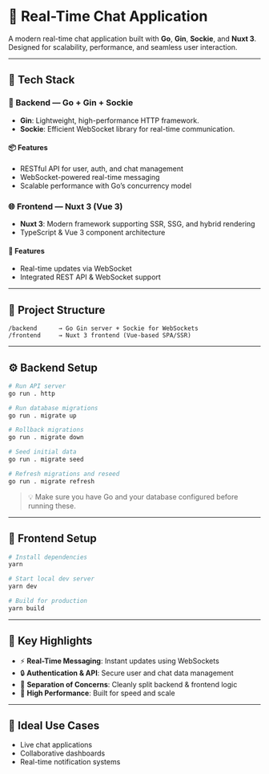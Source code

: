 # 💬 Real-Time Chat Application

A modern real-time chat application built with **Go**, **Gin**, **Sockie**, and **Nuxt 3**. Designed for scalability, performance, and seamless user interaction.

---

## 🚀 Tech Stack

### 🔧 Backend — Go + Gin + Sockie
- **Gin**: Lightweight, high-performance HTTP framework.
- **Sockie**: Efficient WebSocket library for real-time communication.

#### 📦 Features
- RESTful API for user, auth, and chat management
- WebSocket-powered real-time messaging
- Scalable performance with Go’s concurrency model

### 🌐 Frontend — Nuxt 3 (Vue 3)
- **Nuxt 3**: Modern framework supporting SSR, SSG, and hybrid rendering
- TypeScript & Vue 3 component architecture

#### 🎨 Features
- Real-time updates via WebSocket
- Integrated REST API & WebSocket support

---

## 📁 Project Structure

```
/backend      → Go Gin server + Sockie for WebSockets
/frontend     → Nuxt 3 frontend (Vue-based SPA/SSR)
```

---

## ⚙️ Backend Setup

```bash
# Run API server
go run . http

# Run database migrations
go run . migrate up

# Rollback migrations
go run . migrate down

# Seed initial data
go run . migrate seed

# Refresh migrations and reseed
go run . migrate refresh
```

> 💡 Make sure you have Go and your database configured before running these.

---

## 🎨 Frontend Setup

```bash
# Install dependencies
yarn

# Start local dev server
yarn dev

# Build for production
yarn build
```

---

## 🌟 Key Highlights

- ⚡ **Real-Time Messaging**: Instant updates using WebSockets
- 🔒 **Authentication & API**: Secure user and chat data management
- 🧹 **Separation of Concerns**: Cleanly split backend & frontend logic
- 🚀 **High Performance**: Built for speed and scale

---

## 📌 Ideal Use Cases
- Live chat applications
- Collaborative dashboards
- Real-time notification systems
